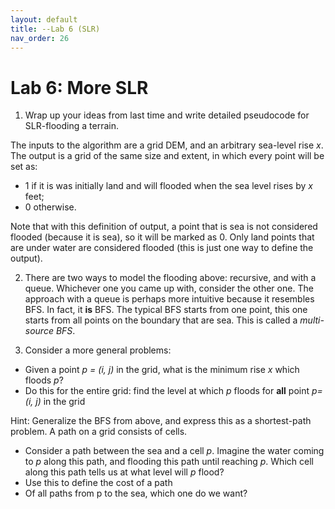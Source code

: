 ```yaml
---
layout: default 
title: --Lab 6 (SLR)
nav_order: 26
---
```


# Lab 6: More SLR 


1. Wrap up your ideas from last time and write detailed pseudocode for SLR-flooding a terrain. 

The inputs to the algorithm are a grid DEM, and an arbitrary sea-level rise _x_.  The output is a grid of the same size and extent,  in which every point will be set as: 
* 1 if it is was initially land and will flooded  when the sea level rises by _x_ feet;
* 0 otherwise. 

Note that with this definition of output, a point that is sea is not considered flooded (because it is sea), so it will be marked as 0. Only land points that are under water are considered flooded (this is just one way to define the output). 

2. There are two ways to model the flooding above: recursive, and with a queue. Whichever one you came up with, consider the other one.  The approach with a queue is perhaps more intuitive because it resembles BFS. In fact, it __is__ BFS. The typical BFS starts from one point, this one starts from all points on the boundary that are sea. This is called a _multi-source BFS_.

3. Consider a more general problems:
 
 * Given a point _p = (i, j)_ in the grid, what is the minimum rise _x_ which floods _p_?
 * Do this for the entire grid:   find the level at which _p_ floods for __all__  point _p=(i, j)_ in the grid

Hint: Generalize the BFS from above, and express this as a shortest-path problem. A path on a grid consists of cells. 
   * Consider a path between the sea and a cell _p_. Imagine the water coming to _p_ along this path, and flooding this path until reaching _p_. Which cell along this path tells us  at what level will _p_  flood?
   * Use this to define the cost of a path
   * Of all paths from p to the sea, which one do we want?  
